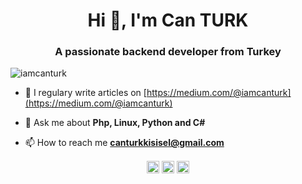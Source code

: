 <h1 align="center">Hi 👋, I'm Can TURK</h1>
<h3 align="center">A passionate backend developer from Turkey</h3>
<p align="left"> <img src="https://komarev.com/ghpvc/?username=iamcanturk" alt="iamcanturk" /> </p>

- 📝 I regulary write articles on [https://medium.com/@iamcanturk](https://medium.com/@iamcanturk)

- 💬 Ask me about **Php, Linux, Python and C#**

- 📫 How to reach me **canturkkisisel@gmail.com**



<p align="center">
<a href="https://twitter.com/iamcanturk" target="blank"><img align="center" src="https://cdn.jsdelivr.net/npm/simple-icons@3.0.1/icons/twitter.svg" alt="iamcanturk" height="20" width="20" /></a>
<a href="https://linkedin.com/in/yusufcanturk" target="blank"><img align="center" src="https://cdn.jsdelivr.net/npm/simple-icons@3.0.1/icons/linkedin.svg" alt="yusufcanturk" height="20" width="20" /></a>
<a href="https://instagram.com/iamcanturk" target="blank"><img align="center" src="https://cdn.jsdelivr.net/npm/simple-icons@3.0.1/icons/instagram.svg" alt="iamcanturk" height="20" width="20" /></a>
</p>
